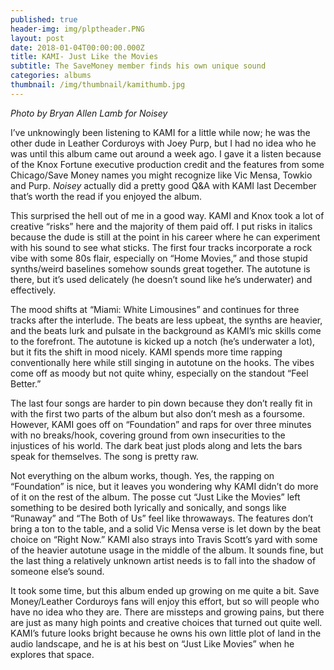 ```yaml
---
published: true
header-img: img/plptheader.PNG
layout: post
date: 2018-01-04T00:00:00.000Z
title: KAMI- Just Like the Movies
subtitle: The SaveMoney member finds his own unique sound
categories: albums
thumbnail: /img/thumbnail/kamithumb.jpg
---
```

<p class="p1"><em>Photo by Bryan Allen Lamb for Noisey</em></p>
<p>I&rsquo;ve unknowingly been listening to KAMI for a little while now; he was the other dude in Leather Corduroys with Joey Purp,&nbsp;but I had no idea who he was until this album came out around a week ago. I gave it a listen because of the Knox Fortune executive production credit and the features from some Chicago/Save Money names you might recognize like Vic Mensa, Towkio and Purp.&nbsp;<em>Noisey&nbsp;</em>actually did a pretty good Q&amp;A with KAMI last December that&rsquo;s worth the read if you enjoyed the album.</p>
<p>This surprised the hell out of me in a good way. KAMI and Knox took a lot of creative &ldquo;risks&rdquo; here and the majority of them paid off. I put risks in italics because the dude is still at the point in his career where he can experiment with his sound to see what sticks. The first four tracks incorporate a rock vibe with some 80s flair, especially on &ldquo;Home Movies,&rdquo; and those stupid synths/weird baselines somehow sounds great together. The autotune is there, but it&rsquo;s used delicately (he doesn&rsquo;t sound like he&rsquo;s underwater) and effectively.</p>
<p>The mood shifts at &ldquo;Miami: White Limousines&rdquo; and continues for three tracks after the interlude. The beats are less upbeat, the synths are heavier, and the beats lurk and pulsate in the background as KAMI&rsquo;s mic skills come to the forefront. The autotune is kicked up a notch (he&rsquo;s underwater a lot), but it fits the shift in mood nicely. KAMI spends more time rapping conventionally here while still singing in autotune on the hooks. The vibes come off as moody but not quite whiny, especially on the standout &ldquo;Feel Better.&rdquo;</p>
<p>The last four songs are harder to pin down because they don&rsquo;t really fit in with the first two parts of the album but also don&rsquo;t mesh as a foursome. However, KAMI goes off on &ldquo;Foundation&rdquo; and raps for over three minutes with no breaks/hook, covering ground from own insecurities to the injustices of his world. The dark beat just plods along and lets the bars speak for themselves. The song is pretty raw.</p>
<p>Not everything on the album works, though. Yes, the rapping on &ldquo;Foundation&rdquo; is nice, but it leaves you wondering why KAMI didn&rsquo;t do more of it on the rest of the album. The posse cut &ldquo;Just Like the Movies&rdquo; left something to be desired both lyrically and sonically, and songs like &ldquo;Runaway&rdquo; and &ldquo;The Both of Us&rdquo; feel like throwaways. The features don&rsquo;t bring a ton to the table, and a solid Vic Mensa verse is let down by the beat choice on &ldquo;Right Now.&rdquo; KAMI also strays into Travis Scott&rsquo;s yard with some of the heavier autotune usage in the middle of the album. It sounds fine, but the last thing a relatively unknown artist needs is to fall into the shadow of someone else&rsquo;s sound.</p>
<p>It took some time, but this album ended up growing on me quite a bit. Save Money/Leather Corduroys fans will enjoy this effort, but so will people who have no idea who they are. There are missteps and growing pains, but there are just as many high points and creative choices that turned out quite well. KAMI&rsquo;s future looks bright because he owns his own little plot of land in the audio landscape, and he is at his best on &ldquo;Just Like Movies&rdquo; when he explores that space.</p>
